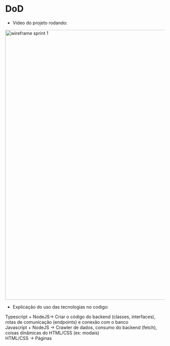 # DoD

- Video do projeto rodando:

<img src="" alt="wireframe sprint 1" width="855" >

- Explicação do uso das tecnologias no codigo:

Typescript  + NodeJS-> Criar o código do backend (classes, interfaces), rotas de comunicação (endpoints) e conexão com o banco <br>
Javascript + NodeJS -> Crawler de dados, consumo do backend (fetch), coisas dinâmicas do HTML/CSS (ex: modais) <br>
HTML/CSS -> Páginas <br>
